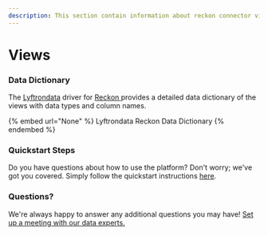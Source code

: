 ```yaml
---
description: This section contain information about reckon connector views information
---
```


# Views

### Data Dictionary

The [Lyftrondata](https://www.lyftrondata.com/) driver for [Reckon](None/)[ ](https://www.lyftrondata.com/integration/reckon/)provides a detailed data dictionary of the views with data types and column names.

{% embed url="None" %}
Lyftrondata Reckon Data Dictionary
{% endembed %}

### Quickstart Steps

Do you have questions about how to use the platform? Don't worry; we've got you covered. Simply follow the quickstart instructions [here](../README.md).

### Questions? <a href="#questions" id="questions"></a>

We're always happy to answer any additional questions you may have! [Set up a meeting with our data experts.](https://www.lyftrondata.com/book-a-meeting/)


